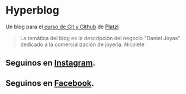 # Hyperblog 
Un blog para el[ curso de Git y Github](https://platzi.com/cursos/git-github/ " curso de Git y Github") de [Platzi](https://platzi.com/ "Platzi")
> La temática del blog es la descripción del negocio "Daniel Joyas" dedicado a la comercialización de joyeria.
Nicolete
## Seguinos en [Instagram](https://www.instagram.com/daniel.joyas/).
## Seguinos en [Facebook](https://www.facebook.com/joyasdani/).